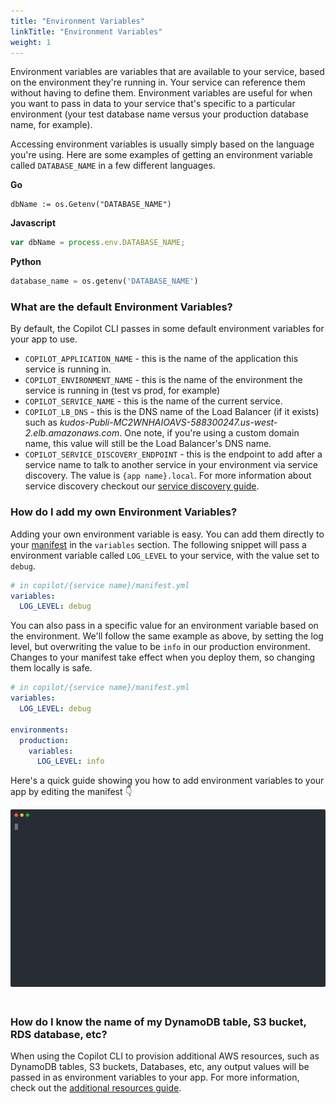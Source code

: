 ```yaml
---
title: "Environment Variables"
linkTitle: "Environment Variables"
weight: 1
---
```

Environment variables are variables that are available to your service, based on the environment they're running in. Your service can reference them without having to define them. Environment variables are useful for when you want to pass in data to your service that's specific to a particular environment (your test database name versus your production database name, for example). 

Accessing environment variables is usually simply based on the language you're using. Here are some examples of getting an environment variable called `DATABASE_NAME` in a few different languages. 

__Go__
```golang
dbName := os.Getenv("DATABASE_NAME")
```

__Javascript__
```javascript
var dbName = process.env.DATABASE_NAME;
```

__Python__
```python
database_name = os.getenv('DATABASE_NAME')
```

### What are the default Environment Variables?

By default, the Copilot CLI passes in some default environment variables for your app to use. 

* `COPILOT_APPLICATION_NAME` - this is the name of the application this service is running in. 
* `COPILOT_ENVIRONMENT_NAME` - this is the name of the environment the service is running in (test vs prod, for example)
* `COPILOT_SERVICE_NAME` - this is the name of the current service. 
* `COPILOT_LB_DNS` - this is the DNS name of the Load Balancer (if it exists) such as _kudos-Publi-MC2WNHAIOAVS-588300247.us-west-2.elb.amazonaws.com_. One note, if you're using a custom domain name, this value will still be the Load Balancer's DNS name. 
* `COPILOT_SERVICE_DISCOVERY_ENDPOINT` - this is the endpoint to add after a service name to talk to another service in your environment via service discovery. The value is `{app name}.local`. For more information about service discovery checkout our [service discovery guide](docs/developing/service-discovery).

### How do I add my own Environment Variables?

Adding your own environment variable is easy. You can add them directly to your [manifest](docs/manifests) in the `variables` section. The following snippet will pass a environment variable called `LOG_LEVEL` to your service, with the value set to `debug`. 

```yaml
# in copilot/{service name}/manifest.yml 
variables:                    
  LOG_LEVEL: debug
```

You can also pass in a specific value for an environment variable based on the environment. We'll follow the same example as above, by setting the log level, but overwriting the value to be `info` in our production environment. Changes to your manifest take effect when you deploy them, so changing them locally is safe.

```yaml
# in copilot/{service name}/manifest.yml 
variables:                    
  LOG_LEVEL: debug

environments:
  production:
    variables:
      LOG_LEVEL: info
```

Here's a quick guide showing you how to add environment variables to your app by editing the manifest 👇

<img src="https://raw.githubusercontent.com/kohidave/ecs-cliv2-demos/master/env-vars-edit.svg?sanitize=true" class="img-fluid" style="margin-bottom: 20px;">

### How do I know the name of my DynamoDB table, S3 bucket, RDS database, etc?

When using the Copilot CLI to provision additional AWS resources, such as DynamoDB tables, S3 buckets, Databases, etc, any output values will be passed in as environment variables to your app. For more information, check out the [additional resources guide](docs/developing/addons). 
